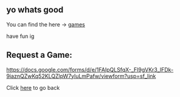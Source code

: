 ## yo whats good

You can find the here -> [games](https://github.com/NotBradd/Brad/blob/main/Main)

have fun ig

## Request a Game: 

https://docs.google.com/forms/d/e/1FAIpQLSfqX-_Fl9gVKr3_lFDk-9iaznQZwKq52KLQZlpW7yluLmPafw/viewform?usp=sf_link

Click [here](https://github.com/NotBradd/Brad/edit/gh-pages/index.md) to go back
